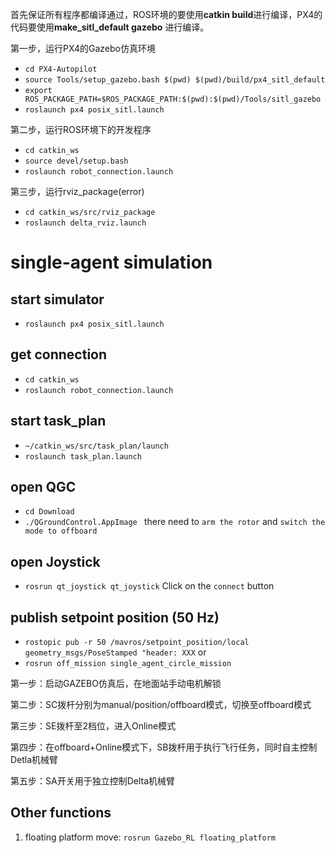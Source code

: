 首先保证所有程序都编译通过，ROS环境的要使用**catkin build**进行编译，PX4的代码要使用**make_sitl_default gazebo** 进行编译。

第一步，运行PX4的Gazebo仿真环境

- `cd PX4-Autopilot`
- `source Tools/setup_gazebo.bash $(pwd) $(pwd)/build/px4_sitl_default`
- `export ROS_PACKAGE_PATH=$ROS_PACKAGE_PATH:$(pwd):$(pwd)/Tools/sitl_gazebo`
- `roslaunch px4 posix_sitl.launch`

第二步，运行ROS环境下的开发程序

- `cd catkin_ws`
- `source devel/setup.bash`
- `roslaunch robot_connection.launch`

第三步，运行rviz_package(error)

- `cd catkin_ws/src/rviz_package`
- `roslaunch delta_rviz.launch`

# single-agent simulation

## start simulator

- `roslaunch px4 posix_sitl.launch`

## get connection

- `cd catkin_ws`
- `roslaunch robot_connection.launch`

## start task_plan

- `~/catkin_ws/src/task_plan/launch`
- `roslaunch task_plan.launch`

## open QGC

- `cd Download`
- `./QGroundControl.AppImage `
  there need to `arm the rotor` and `switch the mode to offboard`

## open Joystick

- `rosrun qt_joystick qt_joystick`
  Click on the `connect` button

## publish setpoint position (50 Hz)

- `rostopic pub -r 50 /mavros/setpoint_position/local geometry_msgs/PoseStamped "header: XXX`
  or
- `rosrun off_mission single_agent_circle_mission`

第一步：启动GAZEBO仿真后，在地面站手动电机解锁

第二步：SC拨杆分别为manual/position/offboard模式，切换至offboard模式

第三步：SE拨杆至2档位，进入Online模式

第四步：在offboard+Online模式下，SB拨杆用于执行飞行任务，同时自主控制Detla机械臂

第五步：SA开关用于独立控制Delta机械臂

## Other functions 

1. floating platform move: `rosrun Gazebo_RL floating_platform`